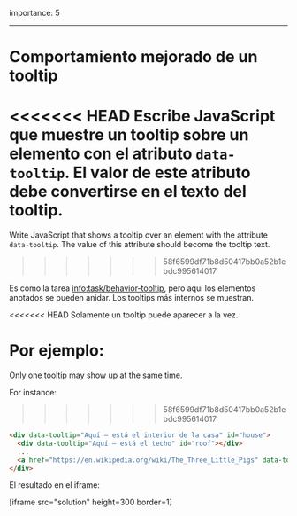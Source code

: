 importance: 5

---

# Comportamiento mejorado de un tooltip

<<<<<<< HEAD
Escribe JavaScript que muestre un tooltip sobre un elemento con el atributo `data-tooltip`. El valor de este atributo debe convertirse en el texto del tooltip.
=======
Write JavaScript that shows a tooltip over an element with the attribute `data-tooltip`. The value of this attribute should become the tooltip text.
>>>>>>> 58f6599df71b8d50417bb0a52b1ebdc995614017

Es como la tarea <info:task/behavior-tooltip>, pero aquí los elementos anotados se pueden anidar. Los tooltips más internos se muestran.

<<<<<<< HEAD
Solamente un tooltip puede aparecer a la vez.

Por ejemplo:
=======
Only one tooltip may show up at the same time.

For instance:
>>>>>>> 58f6599df71b8d50417bb0a52b1ebdc995614017

```html
<div data-tooltip="Aquí – está el interior de la casa" id="house">
  <div data-tooltip="Aquí – está el techo" id="roof"></div>
  ...
  <a href="https://en.wikipedia.org/wiki/The_Three_Little_Pigs" data-tooltip="Continúa leyendo…">Colócate sobre mi</a>
</div>
```

El resultado en el iframe:

[iframe src="solution" height=300 border=1]
